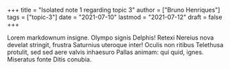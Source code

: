 +++
title = "Isolated note 1 regarding topic 3"
author = ["Bruno Henriques"]
tags = ["topic-3"]
date = "2021-07-10"
lastmod = "2021-07-12"
draft = false
+++

Lorem markdownum insigne. Olympo signis Delphis! Retexi Nereius nova develat stringit, frustra Saturnius uteroque inter! Oculis non ritibus Telethusa protulit, sed sed aere valvis inhaesuro Pallas animam: qui quid, ignes. Miseratus fonte Ditis conubia.
